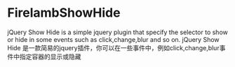 FirelambShowHide
================

jQuery Show Hide is a simple jquery plugin that specify the selector to show or hide in some events such as click,change,blur and so on.   jQuery Show Hide 是一款简易的jquery插件，你可以在一些事件中，例如click,change,blur事件中指定容器的显示或隐藏
